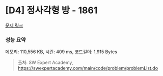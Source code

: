 # [D4] 정사각형 방 - 1861 

[문제 링크](https://swexpertacademy.com/main/code/problem/problemDetail.do?contestProbId=AV5LtJYKDzsDFAXc) 

### 성능 요약

메모리: 110,556 KB, 시간: 409 ms, 코드길이: 1,915 Bytes



> 출처: SW Expert Academy, https://swexpertacademy.com/main/code/problem/problemList.do